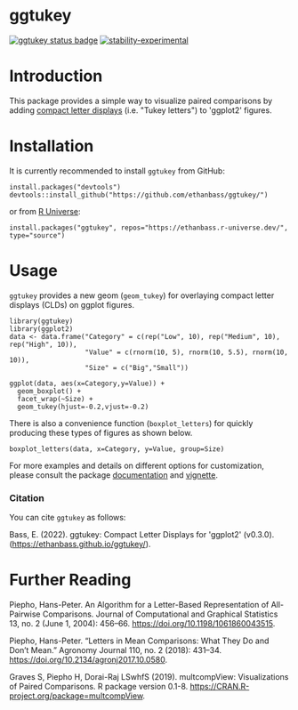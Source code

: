 # ggtukey
<!-- badges: start -->
  [![ggtukey status badge](https://ethanbass.r-universe.dev/badges/ggtukey)](https://ethanbass.r-universe.dev)
  [![stability-experimental](https://img.shields.io/badge/stability-experimental-orange.svg)](https://github.com/emersion/stability-badges#experimental)
<!-- badges: end -->

# Introduction

This package provides a simple way to visualize paired comparisons by adding [compact letter displays](https://en.wikipedia.org/wiki/Compact_letter_display) (i.e. "Tukey letters") to 'ggplot2' figures.

# Installation

It is currently recommended to install `ggtukey` from GitHub:


```
install.packages("devtools")
devtools::install_github("https://github.com/ethanbass/ggtukey/")
```

or from [R Universe](https://ethanbass.r-universe.dev/):

```
install.packages("ggtukey", repos="https://ethanbass.r-universe.dev/", type="source")
```


# Usage

`ggtukey` provides a new geom (`geom_tukey`) for overlaying compact letter displays (CLDs) on ggplot figures.

```
library(ggtukey)
library(ggplot2)
data <- data.frame("Category" = c(rep("Low", 10), rep("Medium", 10), rep("High", 10)),
                   "Value" = c(rnorm(10, 5), rnorm(10, 5.5), rnorm(10, 10)),
                   "Size" = c("Big","Small"))
                   
ggplot(data, aes(x=Category,y=Value)) + 
  geom_boxplot() + 
  facet_wrap(~Size) +
  geom_tukey(hjust=-0.2,vjust=-0.2)
```
 
There is also a convenience function (`boxplot_letters`) for quickly producing these types of figures as shown below.

```
boxplot_letters(data, x=Category, y=Value, group=Size)
```

For more examples and details on different options for customization, please consult the package [documentation](https://ethanbass.github.io/ggtukey/reference/index.html) and [vignette](https://ethanbass.github.io/ggtukey/articles/ggtukey.html). 

### Citation

You can cite `ggtukey` as follows:

Bass, E. (2022). ggtukey: Compact Letter Displays for 'ggplot2' (v0.3.0). (https://ethanbass.github.io/ggtukey/). 

# Further Reading

Piepho, Hans-Peter. An Algorithm for a Letter-Based Representation of All-Pairwise Comparisons. Journal of Computational and Graphical Statistics 13, no. 2 (June 1, 2004): 456–66. https://doi.org/10.1198/1061860043515.

Piepho, Hans-Peter. “Letters in Mean Comparisons: What They Do and Don’t Mean.” Agronomy Journal 110, no. 2 (2018): 431–34.  https://doi.org/10.2134/agronj2017.10.0580.

Graves S, Piepho H, Dorai-Raj LSwhfS (2019). multcompView: Visualizations of Paired Comparisons. R package version 0.1-8. https://CRAN.R-project.org/package=multcompView.

